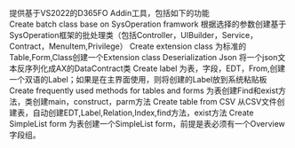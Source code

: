 提供基于VS2022的D365FO Addin工具，包括如下的功能								
Create batch class base on SysOperation framwork
根据选择的参数创建基于SysOperation框架的批处理类（包括Controller，UIBuilder，Service，Contract，MenuItem,Privilege）
Create extension class
为标准的Table,Form,Class创建一个Extension class
Deserialization Json
将一个json文本反序列化成AX的DataContract类
Create label
为表，字段，EDT，From,创建一个双语的Label；如果是在主界面使用，则将创建的Label放到系统粘贴板
Create frequently used methods for tables and forms
为表创建Find和exist方法，类创建main，construct，parm方法
Create table from CSV
从CSV文件创建表，自动创建EDT,Label,Relation,Index,find方法，exist方法
Create SimpleList form
为表创建一个SimpleList form，前提是表必须有一个Overview字段组。
